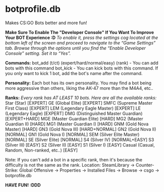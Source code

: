 # botprofile.db
Makes CS:GO Bots better and more fun!

**Make Sure To Enable The "Developer Console" If You Want To Improve Your BOT Experience :D**
*To enable it, press the settings cog located at the bottom left of the screen and proceed to navigate to the “Game Settings” tab. Browse through the options until you find the “Enable Developer Console” setting. Set it to “Yes”.*

**Commands:**
bot_add (t/ct) (expert/hard/normal/easy) (rank) - You can add bots with this command
bot_kick - You can kick bots with this command. If you only want to kick 1 bot, add the bot's name after the command.

**Personality:**
Each bot has its own personality. You may find a bot being more aggressive than others, liking the AK-47 more than the M4A4, etc..

**Ranks:**
*Every rank has AT LEAST 10 bots. Here are all the available ranks:*
Star (Star) [EXPERT]
GE (Global Elite) [EXPERT]
SMFC (Supreme Master First Class) [EXPERT]
LEM (Legendary Eagle Master) [EXPERT]
LE (Legendary Eagle) [EXPERT]
DMG (Distinguished Master Guardian) [EXPERT+HARD]
MGE (Master Guardian Elite) [HARD]
MG2 (Master Guardian II) [HARD]
MG1 (Master Guardian I) [HARD]
GNM (Gold Nova Master) [HARD]
GN3 (Gold Nova III) [HARD+NORMAL]
GN2 (Gold Nova II) [NORMAL]
GN1 (Gold Nova I) [NORMAL]
SEM (Silver Elite Master) [NORMAL]
SE (Silver Elite) [NORMAL]
S4 (Silver IV) [NORMAL+EASY]
S3 (Silver III) [EASY]
S2 (Silver II) [EASY]
S1 (Silver I) [EASY]
Casual (Casual, Random, Non-ranked, etc..) [EASY]

Note: If you can't add a bot in a specific rank, then it's because the difficulty is not the same as the rank.
Location: SteamLibrary -> Counter-Strike: Global Offensive -> Properties -> Installed Files -> Browse -> csgo -> botprofile.db


**HAVE FUN! :DDD**
